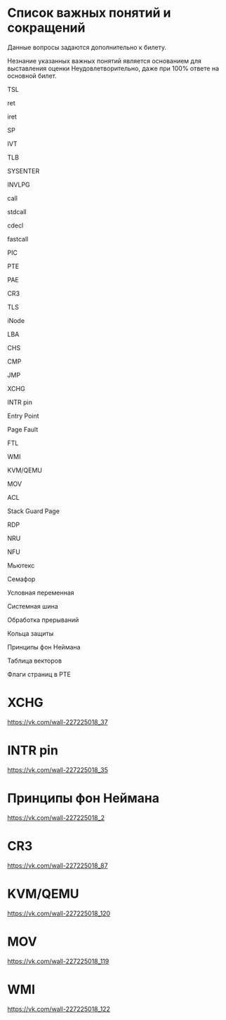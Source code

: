 # Список важных понятий и сокращений

Данные вопросы задаются дополнительно к билету.

Незнание указанных важных понятий является основанием
для выставления оценки Неудовлетворительно, даже при 100% ответе
на основной билет.

TSL

ret

iret

SP

IVT

TLB

SYSENTER

INVLPG

call

stdcall

cdecl

fastcall

PIC

PTE

PAE

CR3

TLS

iNode

LBA

CHS

CMP

JMP

XCHG

INTR pin

Entry Point

Page Fault

FTL

WMI

KVM/QEMU

MOV

ACL

Stack Guard Page

RDP

NRU

NFU

Мьютекс

Семафор

Условная переменная

Системная шина

Обработка прерываний

Кольца защиты

Принципы фон Неймана

Таблица векторов

Флаги страниц в PTE

# XCHG

https://vk.com/wall-227225018_37

# INTR pin

https://vk.com/wall-227225018_35

# Принципы фон Неймана

https://vk.com/wall-227225018_2

# CR3

https://vk.com/wall-227225018_87

# KVM/QEMU

https://vk.com/wall-227225018_120

# MOV

https://vk.com/wall-227225018_119

# WMI

https://vk.com/wall-227225018_122
